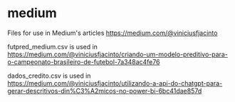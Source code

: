 # medium
Files for use in Medium's articles
https://medium.com/@viniciusfjacinto

futpred_medium.csv is used in https://medium.com/@viniciusfjacinto/criando-um-modelo-preditivo-para-o-campeonato-brasileiro-de-futebol-7a348ac4fe76

dados_credito.csv is used in https://medium.com/@viniciusfjacinto/utilizando-a-api-do-chatgpt-para-gerar-descritivos-din%C3%A2micos-no-power-bi-6bc41dae857d
